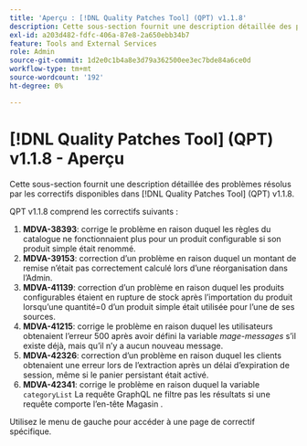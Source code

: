 ```yaml
---
title: 'Aperçu : [!DNL Quality Patches Tool] (QPT) v1.1.8'
description: Cette sous-section fournit une description détaillée des problèmes résolus par les correctifs disponibles dans [!DNL Quality Patches Tool] (QPT) v1.1.8.
exl-id: a203d482-fdfc-406a-87e8-2a650ebb34b7
feature: Tools and External Services
role: Admin
source-git-commit: 1d2e0c1b4a8e3d79a362500ee3ec7bde84a6ce0d
workflow-type: tm+mt
source-wordcount: '192'
ht-degree: 0%

---
```


# [!DNL Quality Patches Tool] (QPT) v1.1.8 - Aperçu

Cette sous-section fournit une description détaillée des problèmes résolus par les correctifs disponibles dans [!DNL Quality Patches Tool] (QPT) v1.1.8.

QPT v1.1.8 comprend les correctifs suivants :

1. **MDVA-38393**: corrige le problème en raison duquel les règles du catalogue ne fonctionnaient plus pour un produit configurable si son produit simple était renommé.
1. **MDVA-39153**: correction d’un problème en raison duquel un montant de remise n’était pas correctement calculé lors d’une réorganisation dans l’Admin.
1. **MDVA-41139**: correction d’un problème en raison duquel les produits configurables étaient en rupture de stock après l’importation du produit lorsqu’une quantité=0 d’un produit simple était utilisée pour l’une de ses sources.
1. **MDVA-41215**: corrige le problème en raison duquel les utilisateurs obtenaient l’erreur 500 après avoir défini la variable *mage-messages* s’il existe déjà, mais qu’il n’y a aucun nouveau message.
1. **MDVA-42326**: correction d’un problème en raison duquel les clients obtenaient une erreur lors de l’extraction après un délai d’expiration de session, même si le panier persistant était activé.
1. **MDVA-42341**: corrige le problème en raison duquel la variable `categoryList` La requête GraphQL ne filtre pas les résultats si une requête comporte l’en-tête Magasin .

Utilisez le menu de gauche pour accéder à une page de correctif spécifique.
